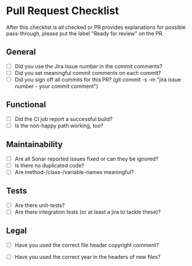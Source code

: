 # Pull Request Checklist

After this checklist is all checked or PR provides explanations for possible pass-through, please put the label "Ready for review" on the PR.


## General

- [ ] Did you use the Jira Issue number in the commit comments?
- [ ] Did you set meaningful commit comments on each commit?
- [ ] Did you sign off all commits for this PR? (git commit -s -m "jira issue number - your commit comment")

## Functional

- [ ] Did the CI job report a successful build?
- [ ] Is the non-happy path working, too?

## Maintainability

- [ ] Are all Sonar reported issues fixed or can they be ignored?
- [ ] Is there no duplicated code?
- [ ] Are method-/class-/variable-names meaningful?

## Tests

- [ ] Are there unit-tests?
- [ ] Are there integration tests (or at least a jira to tackle these)?

## Legal

- [ ] Have you used the correct file header copyright comment?
- [ ] Have you used the correct year in the headers of new files?

